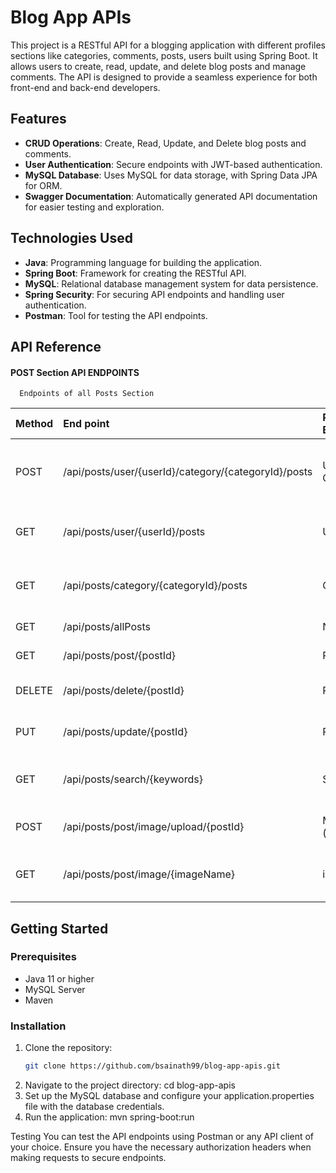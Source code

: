 # Blog App APIs

This project is a RESTful API for a blogging application with different profiles sections like categories, comments, posts, users built using Spring Boot. It allows users to create, read, update, and delete blog posts and manage comments. The API is designed to provide a seamless experience for both front-end and back-end developers.


## Features

- **CRUD Operations**: Create, Read, Update, and Delete blog posts and comments.
- **User Authentication**: Secure endpoints with JWT-based authentication.
- **MySQL Database**: Uses MySQL for data storage, with Spring Data JPA for ORM.
- **Swagger Documentation**: Automatically generated API documentation for easier testing and exploration.
  
## Technologies Used

- **Java**: Programming language for building the application.
- **Spring Boot**: Framework for creating the RESTful API.
- **MySQL**: Relational database management system for data persistence.
- **Spring Security**: For securing API endpoints and handling user authentication.
- **Postman**: Tool for testing the API endpoints.

## API Reference

#### POST Section API ENDPOINTS 

```http
  Endpoints of all Posts Section
```

| Method     | End point | Request Body | Description |
| :-------- | :------- | :--------------| :------------------------- |
| POST | /api/posts/user/{userId}/category/{categoryId}/posts	  | UserID, CategoryID | Create a new post under a user and category  |
| GET | /api/posts/user/{userId}/posts  | UserID | Get all posts by a specific user  |
| GET | /api/posts/category/{categoryId}/posts  | CategoryID | Get all posts in a specific category  |
| GET | /api/posts/allPosts  | N/A | Get all posts  |
| GET |/api/posts/post/{postId}  | PostID | Get a post by its ID  |
| DELETE | /api/posts/delete/{postId}  | PostID | Delete a post by its ID  |
| PUT | /api/posts/update/{postId}  | PostID | Update a post by its ID  |
| GET | /api/posts/search/{keywords}  | String |Search for posts by title keywords  |
| POST | 	/api/posts/post/image/upload/{postId}  | MultipartFile (image) | Upload an image for a post  |
| GET | /api/posts/post/image/{imageName}  | imageName |	Download a post's image by filename |


## Getting Started

### Prerequisites

- Java 11 or higher
- MySQL Server
- Maven

### Installation

1. Clone the repository:
   ```bash
   git clone https://github.com/bsainath99/blog-app-apis.git
2. Navigate to the project directory:
  cd blog-app-apis
3. Set up the MySQL database and configure your application.properties file with the database credentials.
4. Run the application:
  mvn spring-boot:run




Testing
You can test the API endpoints using Postman or any API client of your choice. Ensure you have the necessary authorization headers when making requests to secure endpoints.
